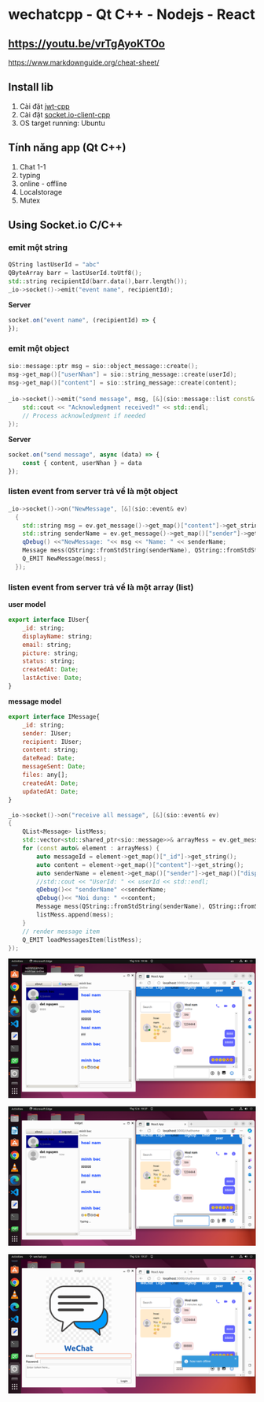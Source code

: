 # wechatcpp - Qt C++ - Nodejs - React

## https://youtu.be/vrTgAyoKTOo

https://www.markdownguide.org/cheat-sheet/
## Install lib
1. Cài đặt [jwt-cpp](https://github.com/Thalhammer/jwt-cpp)
2. Cài đặt [socket.io-client-cpp](https://github.com/socketio/socket.io-client-cpp) 
3. OS target running: Ubuntu

## Tính năng app (Qt C++)

1. Chat 1-1
2. typing
3. online - offline
4. Localstorage
5. Mutex

## Using Socket.io C/C++

### emit một string
```cpp
QString lastUserId = "abc"
QByteArray barr = lastUserId.toUtf8();
std::string recipientId(barr.data(),barr.length());
_io->socket()->emit("event name", recipientId);
```
**Server**
```javascript
socket.on("event name", (recipientId) => {
});
```

### emit một object
```cpp
sio::message::ptr msg = sio::object_message::create();
msg->get_map()["userNhan"] = sio::string_message::create(userId);
msg->get_map()["content"] = sio::string_message::create(content);

_io->socket()->emit("send message", msg, [&](sio::message::list const& ack) {
	std::cout << "Acknowledgment received!" << std::endl;
	// Process acknowledgment if needed        
});
```

**Server**
```javascript
socket.on("send message", async (data) => {
	const { content, userNhan } = data
});
```

### listen event from server trả về là một object
```cpp
_io->socket()->on("NewMessage", [&](sio::event& ev)
  {
	std::string msg = ev.get_message()->get_map()["content"]->get_string();
	std::string senderName = ev.get_message()->get_map()["sender"]->get_map()["displayName"]->get_string();
	qDebug() <<"NewMessage: "<< msg << "Name: " << senderName;
	Message mess(QString::fromStdString(senderName), QString::fromStdString(msg));
	Q_EMIT NewMessage(mess);
  });
```

### listen event from server trả về là một array (list)

**user model**
```javascript
export interface IUser{
    _id: string;
    displayName: string;
    email: string;
    picture: string;
    status: string;
    createdAt: Date;
    lastActive: Date;
} 
```

**message model**
```javascript
export interface IMessage{
    _id: string;
    sender: IUser;
    recipient: IUser;
    content: string;
    dateRead: Date;
    messageSent: Date;
    files: any[];
    createdAt: Date;
    updatedAt: Date;
} 
```

```cpp
_io->socket()->on("receive all message", [&](sio::event& ev)
{
	QList<Message> listMess;
	std::vector<std::shared_ptr<sio::message>>& arrayMess = ev.get_message()->get_vector();
	for (const auto& element : arrayMess) {
		auto messageId = element->get_map()["_id"]->get_string();
		auto content = element->get_map()["content"]->get_string();
		auto senderName = element->get_map()["sender"]->get_map()["displayName"]->get_string();
		//std::cout << "UserId: " << userId << std::endl;
		qDebug()<< "senderName" <<senderName;
		qDebug()<< "Noi dung: " <<content;
		Message mess(QString::fromStdString(senderName), QString::fromStdString(content));
		listMess.append(mess);
	}
	// render message item
	Q_EMIT loadMessagesItem(listMess);
});
```

![pic1](wechat1.png)

![pic2](wechat2.png)

![pic3](wechat3.png)